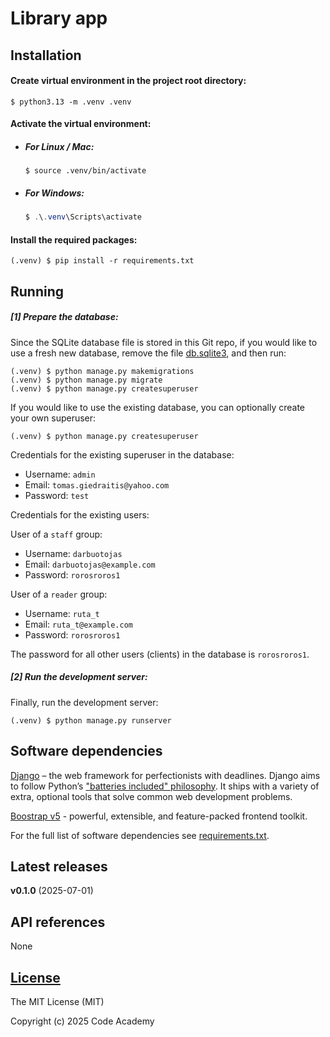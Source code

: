 
# Library app

## Installation

#### Create virtual environment in the project root directory:

```Shell
$ python3.13 -m .venv .venv
```

#### Activate the virtual environment:

- ##### For Linux / Mac:

  ```Shell
  $ source .venv/bin/activate
  ```

- ##### For Windows:
  ```PowerShell
  $ .\.venv\Scripts\activate
  ```

#### Install the required packages:

```Shell
(.venv) $ pip install -r requirements.txt
```

## Running

##### [1] Prepare the database:

Since the SQLite database file is stored in this Git repo, if you would like to
use a fresh new database, remove the file [db.sqlite3](db.sqlite3), 
and then run:

```Shell
(.venv) $ python manage.py makemigrations
(.venv) $ python manage.py migrate
(.venv) $ python manage.py createsuperuser
```

If you would like to use the existing database, you can optionally create your
own superuser:

```Shell
(.venv) $ python manage.py createsuperuser
```

Credentials for the existing superuser in the database:

- Username: `admin`
- Email: `tomas.giedraitis@yahoo.com`
- Password: `test`

Credentials for the existing users:

User of a `staff` group:

- Username: `darbuotojas`
- Email: `darbuotojas@example.com`
- Password: `rorosroros1`

User of a `reader` group:

- Username: `ruta_t`
- Email: `ruta_t@example.com`
- Password: `rorosroros1`
 
The password for all other users (clients) in the database is `rorosroros1`.

##### [2] Run the development server:

Finally, run the development server:

```Shell
(.venv) $ python manage.py runserver
```

## Software dependencies

[Django](https://www.djangoproject.com/) – the web framework for perfectionists
with deadlines. Django aims to follow Python’s
["batteries included" philosophy](https://docs.python.org/3/tutorial/stdlib.html#tut-batteries-included).
It ships with a variety of extra, optional tools that solve common web
development problems.

[Boostrap v5](https://getbootstrap.com/) - powerful, extensible, and
feature-packed frontend toolkit.

For the full list of software dependencies see
[requirements.txt](requirements.txt).

## Latest releases

**v0.1.0** (2025-07-01)

## API references

None

## [License](LICENSE)

The MIT License (MIT)

Copyright (c) 2025 Code Academy
